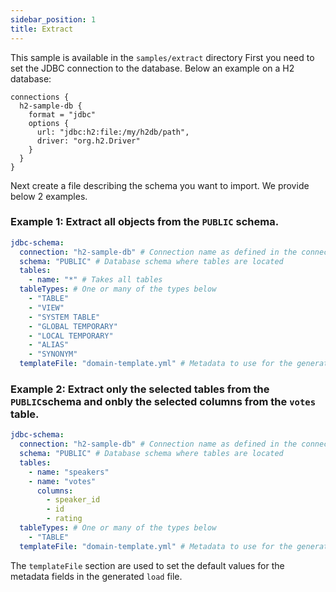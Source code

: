 ```yaml
---
sidebar_position: 1
title: Extract
---
```


This sample is available in the `samples/extract` directory 
First you need to set the JDBC connection to the database. Below an example on a H2 database:

```hocon
connections {
  h2-sample-db {
    format = "jdbc"
    options {
      url: "jdbc:h2:file:/my/h2db/path",
      driver: "org.h2.Driver"
    }
  }
}
```

Next create a file describing the schema you want to import. We provide below 2 examples.

### Example 1: Extract all objects from the `PUBLIC` schema.
```yaml
jdbc-schema:
  connection: "h2-sample-db" # Connection name as defined in the connections section of the application.conf file
  schema: "PUBLIC" # Database schema where tables are located
  tables:
    - name: "*" # Takes all tables
  tableTypes: # One or many of the types below
    - "TABLE"
    - "VIEW"
    - "SYSTEM TABLE"
    - "GLOBAL TEMPORARY"
    - "LOCAL TEMPORARY"
    - "ALIAS"
    - "SYNONYM"
  templateFile: "domain-template.yml" # Metadata to use for the generated YML file.

```

### Example 2: Extract only the selected tables from the `PUBLIC`schema and onbly the selected columns from the `votes` table.
```yaml
jdbc-schema:
  connection: "h2-sample-db" # Connection name as defined in the connections section of the application.conf file
  schema: "PUBLIC" # Database schema where tables are located
  tables:
    - name: "speakers"
    - name: "votes"
      columns:
        - speaker_id
        - id
        - rating
  tableTypes: # One or many of the types below
    - "TABLE"
  templateFile: "domain-template.yml" # Metadata to use for the generated YML file.
```


The `templateFile` section are used to set the default values for the metadata fields in the generated `load` file. 

